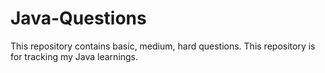 # Java-Questions
This repository contains basic, medium, hard questions.
This repository is for tracking my Java learnings.
